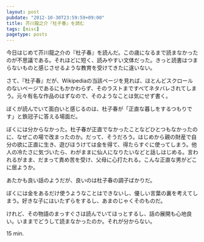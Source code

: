 ```yaml
---
layout: post
pubdate: "2012-10-30T23:59:59+09:00"
title: 芥川龍之介『杜子春』を読む
tags: [misc]
pagetype: posts
---
```

今日はじめて芥川龍之介の『杜子春』を読んだ。この歳になるまで読まなかったのが不思議である。それほどに短く、読みやすい文体だった。きっと読書はつまらないものと感じさせるような教育を受けてきたに違いない。

さて、『杜子春』だが、Wikipediaの当該ページを見れば、ほとんどスクロールのないページであるにもかかわらず、そのラストまですべてネタバレされてしまう。元々有名な作品のはずなので、そのようなことは気にせず書く。

ぼくが読んでいて面白いと感じるのは、杜子春が「正直な暮しをするつもりです」と鉄冠子に答える場面だ。

ぼくには分からなかった。杜子春が正直でなかったことなどひとつもなかったのに、なぜこの場で改まったのか。だって、そうだろう。はじめから親の財産で自分の欲に正直に生き、遊びほうけては金を得て、得たらすぐに使ってしまう。他人の冷たさに気づいたら、わがままに仙人になりたいなどと話しはじめる。言われるがまま、だまって責め苦を受け、父母に心打たれる。こんな正直な男がどこに居ようか。

あたかも良い話のようだが、良いのは杜子春の調子ばかりだ。

ぼくには金をあるだけ使うようなことはできないし、優しい言葉の裏を考えてしまう。好きな子にはいたずらをするし、あまのじゃくそのものだ。

けれど、その物語のまっすぐさは読んでいてほっとするし、話の展開も心地良い。いままでどうして読まなかったのか。それが分からない。

15 min.
